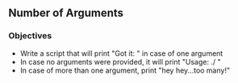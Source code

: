 ## Number of Arguments

### Objectives

- Write a script that will print "Got it: <argument value>" in case of one argument
- In case no arguments were provided, it will print "Usage: ./<program name> <argument>"
- In case of more than one argument, print "hey hey...too many!"
